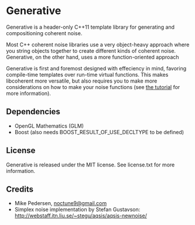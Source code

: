 Generative
===========
Generative is a header-only C++11 template library for generating and compositioning coherent noise.

Most C++ coherent noise libraries use a very object-heavy approach where you string objects together to create different kinds of coherent noise. Generative, on the other hand, uses a more function-oriented approach

Generative is first and foremost designed with effeciency in mind, favoring compile-time templates over run-time virtual functions. This makes libcoherent more versatile, but also requires you to make more considerations on how to make your noise functions (see [the tutorial][1] for more information).

Dependencies
------------
* OpenGL Mathematics (GLM)
* Boost (also needs BOOST_RESULT_OF_USE_DECLTYPE to be defined)

License
-------
Generative is released under the MIT license. See license.txt for more information.

Credits
-------
* Mike Pedersen, noctune9@gmail.com
* Simplex noise implementation by Stefan Gustavson: http://webstaff.itn.liu.se/~stegu/aqsis/aqsis-newnoise/

[1]:https://github.com/Noctune/libcoherent/wiki/Tutorial
